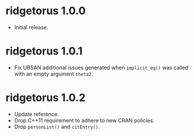 # ridgetorus 1.0.0

* Initial release.

# ridgetorus 1.0.1

* Fix UBSAN additional issues generated when `implicit_eq()` was called with an empty argument `theta2`.

# ridgetorus 1.0.2

* Update reference.
* Drop C++11 requirement to adhere to new CRAN policies.
* Drop `personList()` and `citEntry()`.
